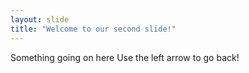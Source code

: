 ```yaml
---
layout: slide
title: "Welcome to our second slide!"
---
```

Something going on here
Use the left arrow to go back!
